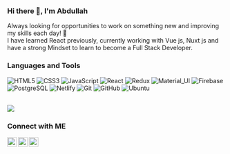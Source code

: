 ### Hi there 👋, I'm Abdullah

<p>
Always looking for opportunities to work on something new and improving my skills each day! 🚀
<br/>
I have learned React previously, currently working with Vue js, Nuxt js and have a strong Mindset to learn to become a Full Stack Developer.  
</p>  

<!-- <div align="center">
<img  src="https://camo.githubusercontent.com/992babdffd8c74a1502de375fbdf7e4d54773242/68747470733a2f2f6d656469612e67697068792e636f6d2f6d656469612f53576f536b4e36447854737a71494b4571762f67697068792e676966" width="50%"/>
</div> -->

### Languages and Tools
![HTML5](https://img.shields.io/badge/-HTML5-white?style=flat-square&logo=html5&logoColor=halloweenorange)
![CSS3](https://img.shields.io/badge/-CSS3-white?style=flat-square&logo=css3&logoColor=blue)
![JavaScript](https://img.shields.io/badge/-JavaScript-white?style=flat-square&logo=javascript&logoColor=yellow)
![React](https://img.shields.io/badge/-React-white?style=flat-square&logo=react&logoColor=skyblue)
![Redux](https://img.shields.io/badge/-Redux-white?style=flat-square&logo=Redux&logoColor=blueviolet)
![Material_UI](https://img.shields.io/badge/-Material_UI-white?style=flat-square&logo=material-ui&logoColor=blue)
![Firebase](https://img.shields.io/badge/-Firebase-white?style=flat-square&logo=Firebase&logoColor=minionyellow) <br>
![PostgreSQL](https://img.shields.io/badge/-PostgreSQL-white?style=flat-square&logo=postgreSQL&logoColor=teal)
![Netlify](https://img.shields.io/badge/-Netlify-white?style=flat-square&logo=netlify&logoColor=blue)
![Git](https://img.shields.io/badge/-Git-white?style=flat-square&logo=git&logoColor=portlandorage)
![GitHub](https://img.shields.io/badge/-GitHub-white?style=flat-square&logo=github&logoColor=black)
![Ubuntu](https://img.shields.io/badge/-Ubuntu-white?style=flat-square&logo=ubuntu&logoColor=redorange)

<br>
 
<img src="https://github-readme-stats.vercel.app/api/top-langs/?username=mamun-63&layout=compact&hide=Jupyter%20Notebook" />

<!-- ![Profile views](https://gpvc.arturio.dev/mamun-63) -->

### Connect with ME

<a href="#">
  <img align="left" alt="Abdullah's Linkedin" width="22px" src="https://cdn.jsdelivr.net/npm/simple-icons@v3/icons/linkedin.svg" />
</a>

<a href="mailto:mamun.cse63@gmail.com">
  <img align="left" alt="Abdullah's Email" width="22px" src="https://cdn.jsdelivr.net/npm/simple-icons@v3/icons/gmail.svg" />
</a>

<a href="https://codeforces.com/submissions/Mamun_63">
  <img align="left" alt="Abdullah's Codeforces" width="22px" src="https://cdn.jsdelivr.net/npm/simple-icons@3.8.0/icons/codeforces.svg" />
</a>

<!--
**mamun-63/mamun-63** is a ✨ _special_ ✨ repository because its `README.md` (this file) appears on your GitHub profile.

Here are some ideas to get you started:

- 🔭 I’m currently working on ...
- 🌱 I’m currently learning ...
- 👯 I’m looking to collaborate on ...
- 🤔 I’m looking for help with ...
- 💬 Ask me about ...
- 📫 How to reach me: ...
- 😄 Pronouns: ...
- ⚡ Fun fact: ...
-->
